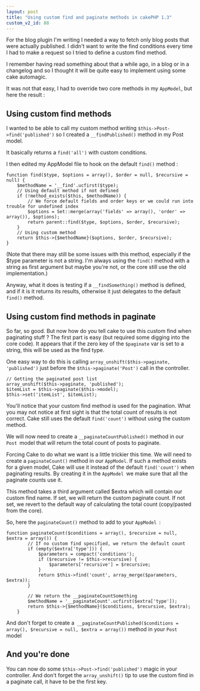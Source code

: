 ```yaml
---
layout: post
title: "Using custom find and paginate methods in cakePHP 1.3"
custom_v2_id: 88
---
```


For the blog plugin I'm writing I needed a way to fetch only blog posts that
were actually published. I didn't want to write the find conditions every time
I had to make a request so I tried to define a custom find method.

I remember having read something about that a while ago, in a blog or in a
changelog and so I thought it will be quite easy to implement using some cake
automagic.

It was not that easy, I had to override two core methods in my `AppModel`, but
here the result :

## Using custom find methods

I wanted to be able to call my custom method writing
`$this->Post->find('published')` so I created a `__findPublished()` method in
my Post model.

It basically returns a `find('all')` with custom conditions.

I then edited my AppModel file to hook on the default `find()` method :

    
    function find($type, $options = array(), $order = null, $recursive = null) {  
    	$methodName = '__find'.ucfirst($type);  
    	// Using default method if not defined  
    	if (!method_exists($this, $methodName)) {  
    		// We force default fields and order keys or we could run into trouble for undefined index  
    		$options = Set::merge(array('fields' => array(), 'order' => array()), $options);  
    		return parent::find($type, $options, $order, $recursive);  
    	}  
    	// Using custom method  
    	return $this->{$methodName}($options, $order, $recursive);  
    }  
    

(Note that there may still be some issues with this method, especially if the
$type parameter is not a string. I'm always using the `find()` method with a
string as first argument but maybe you're not, or the core still use the old
implementation.)

Anyway, what it does is testing if a `__findSomething()` method is defined,
and if it is it returns its results, otherwise it just delegates to the
default `find()` method.

## Using custom find methods in paginate

So far, so good. But now how do you tell cake to use this custom find when
paginating stuff ? The first part is easy (but required some digging into the
core code). It appears that if the zero key of the `$paginate` var is set to a
string, this will be used as the find type.

One easy way to do this is calling `array_unshift($this->paginate,
'published')` just before the `$this->paginate('Post')` call in the
controller.

    
    // Getting the paginated post list  
    array_unshift($this->paginate, 'published');  
    $itemList = $this->paginate($this->model);  
    $this->set('itemList', $itemList);  
    

You'll notice that your custom find method is used for the pagination. What
you may not notice at first sight is that the total count of results is not
correct. Cake still uses the default `find('count')` without using the custom
method.

We will now need to create a `__paginateCountPublished()` method in our `Post
`model that will return the total count of posts to paginate.

Forcing Cake to do what we want is a little trickier this time. We will need
to create a `paginateCount()` method in our `AppModel`. If such a method
exists for a given model, Cake will use it instead of the default
`find('count')` when paginating results. By creating it in the `AppModel `we
make sure that all the paginate counts use it.

This method takes a third argument called $extra which will contain our custom
find name. If set, we will return the custom paginate count. If not set, we
revert to the default way of calculating the total count (copy/pasted from the
core).

So, here the `paginateCount()` method to add to your `AppModel `:

    
    function paginateCount($conditions = array(), $recursive = null, $extra = array()) {  
            // If no custom find specified, we return the default count  
            if (empty($extra['type'])) {  
                $parameters = compact('conditions');  
                if ($recursive != $this->recursive) {  
                    $parameters['recursive'] = $recursive;  
                }  
                return $this->find('count', array_merge($parameters, $extra));  
            }  
      
            // We return the __paginateCountSomething  
            $methodName = '__paginateCount'.ucfirst($extra['type']);  
            return $this->{$methodName}($conditions, $recursive, $extra);  
        }  
    

And don't forget to create a` __paginateCountPublished($conditions = array(),
$recursive = null, $extra = array())` method in your `Post `model

## And you're done

You can now do some `$this->Post->find('published')` magic in your controller.
And don't forget the `array_unshift()` tip to use the custom find in a
paginate call, it have to be the first key.

